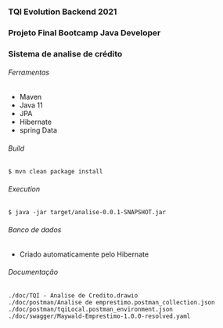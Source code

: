 ### TQI Evolution Backend 2021

### Projeto Final Bootcamp Java Developer


### Sistema de analise de crédito ###

###### Ferramentas

* Maven
* Java 11
* JPA
* Hibernate
* spring Data


###### Build

`$ mvn clean package install`

###### Execution

`$ java -jar target/analise-0.0.1-SNAPSHOT.jar  `

###### Banco de dados

* Criado automaticamente pelo Hibernate

###### Documentação

 ````
./doc/TQI - Analise de Credito.drawio
./doc/postman/Analise de emprestimo.postman_collection.json
./doc/postman/tqiLocal.postman_environment.json
./doc/swagger/Maywald-Emprestimo-1.0.0-resolved.yaml
 ````
 
